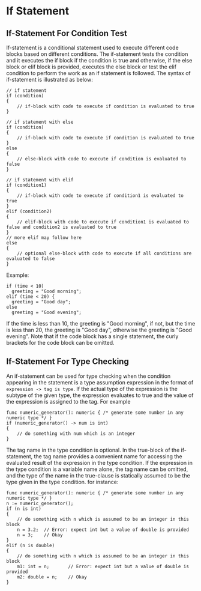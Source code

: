# If Statement

## If-Statement For Condition Test

If-statement is a conditional statement used to execute different code blocks based on different conditions.  The if-statement tests the condition and it executes the if block if the condition is true and otherwise, if the else block or elif block is provided, executes the else block or test the elif condition to perform the work as an if statement is followed. The syntax of if-statement is illustrated as below:
```altro
// if statement
if (condition)
{
    // if-block with code to execute if condition is evaluated to true
}

// if statement with else
if (condition)
{
    // if-block with code to execute if condition is evaluated to true
}
else
{
    // else-block with code to execute if condition is evaluated to false
}

// if statement with elif
if (condition1)
{
    // if-block with code to execute if condition1 is evaluated to true
}
elif (condition2)
{
    // elif-block with code to execute if condition1 is evaluated to false and condition2 is evaluated to true
}
// more elif may follow here
else
{
    // optional else-block with code to execute if all conditions are evaluated to false
}
```
Example:
```altro
if (time < 10)
  greeting = "Good morning";
elif (time < 20) {
  greeting = "Good day";
else
  greeting = "Good evening";
```
If the time is less than 10, the greeting is "Good morning", if not, but the time is less than 20, the greeting is "Good day", otherwise the greeting is "Good evening".  Note that if the code block has a single statement, the curly brackets for the code block can be omitted.

## If-Statement For Type Checking

An if-statement can be used for type checking when the condition appearing in the statement is a type assumption expression in the format of `expression -> tag is type`. If the actual type of the expression is the subtype of the given type, the expression evaluates to true and the value of the expression is assigned to the tag. For example
```altro
func numeric_generator(): numeric { /* generate some number in any numeric type */ }
if (numeric_generator() -> num is int)
{
    // do something with num which is an integer
}
```
The tag name in the type condition is optional.  In the true-block of the if-statement, the tag name provides a convenient name for accessing the evaluated result of the expression in the type condition. If the expression in the type condition is a variable name alone, the tag name can be omitted, and the type of the name in the true-clause is statically assumed to be the type given in the type condition. for instance:
```altro
func numeric_generator(): numeric { /* generate some number in any numeric type */ }
n := numeric_generator(); 
if (n is int)
{
    // do something with n which is assumed to be an integer in this block
    n = 3.2;  // Error: expect int but a value of double is provided
    n = 3;    // Okay
}
elif (n is double)
{
    // do something with n which is assumed to be an integer in this block
    m1: int = n;       // Error: expect int but a value of double is provided
    m2: double = n;    // Okay
}
```



